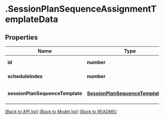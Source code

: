 # .SessionPlanSequenceAssignmentTemplateData

## Properties

Name | Type | Description | Notes
------------ | ------------- | ------------- | -------------
**id** | **number** |  | [default to undefined]
**scheduleIndex** | **number** |  | [default to undefined]
**sessionPlanSequenceTemplate** | [**SessionPlanSequenceTemplateData**](SessionPlanSequenceTemplateData.md) |  | [optional] [default to undefined]


[[Back to API list]](../README.md#documentation-for-api-endpoints) [[Back to Model list]](../README.md#documentation-for-models) [[Back to README]](../README.md)
